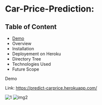 # Car-Price-Prediction:
## Table of Content
- [Demo](https://github.com/GattemBharath/Car-Price-Prediction/Demo)
- Overview
- Installation
- Deployement on Heroku
- Directory Tree
- Technologies Used
- Future Scope

Demo

Link: https://predict-carprice.herokuapp.com/

![1](https://user-images.githubusercontent.com/53399475/95653811-0de2fe00-0b19-11eb-9ac2-ef2ff1a9f1d7.png)
![img2](https://user-images.githubusercontent.com/53399475/95656299-0f1d2680-0b2b-11eb-839e-fded17033eb0.png)
